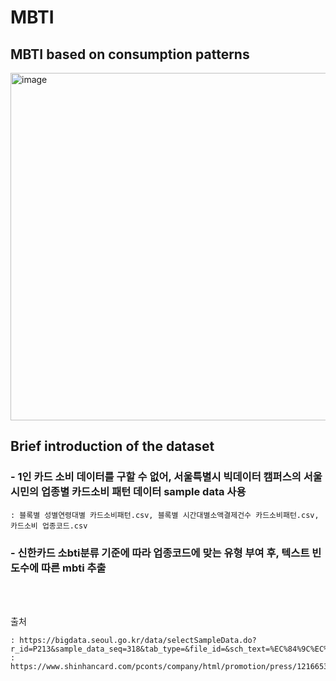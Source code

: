 # MBTI
## MBTI based on consumption patterns

<img width="556" alt="image" src="https://user-images.githubusercontent.com/117002193/235985885-d2734a89-ffee-4d8f-90ba-261463fc5320.png">



## Brief introduction of the dataset


### - 1인 카드 소비 데이터를 구할 수 없어, 서울특별시 빅데이터 캠퍼스의 서울시민의 업종별 카드소비 패턴 데이터 sample data 사용
    : 블록별 성별연령대별 카드소비패턴.csv, 블록별 시간대별소액결제건수 카드소비패턴.csv, 카드소비 업종코드.csv

### - 신한카드 소bti분류 기준에 따라 업종코드에 맞는 유형 부여 후, 텍스트 빈도수에 따른 mbti 추출 


<br>
<br>

출처 

    : https://bigdata.seoul.go.kr/data/selectSampleData.do?r_id=P213&sample_data_seq=318&tab_type=&file_id=&sch_text=%EC%84%9C%EC%9A%B8%EC%8B%9C%EB%AF%BC%EC%9D%98+%EC%97%85%EC%A2%85%EB%B3%84+%EC%B9%B4%EB%93%9C%EC%86%8C%EB%B9%84+%ED%8C%A8%ED%84%B4+%EB%8D%B0%EC%9D%B4%ED%84%B0&sch_order=U&currentPage=1
    : https://www.shinhancard.com/pconts/company/html/promotion/press/1216653_3999.html

